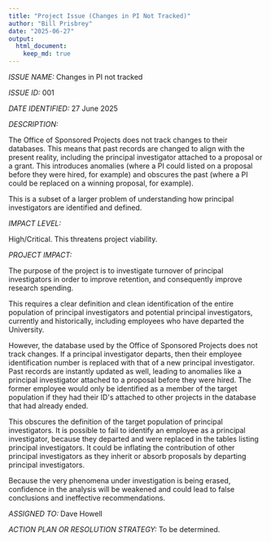 ```yaml
---
title: "Project Issue (Changes in PI Not Tracked)"
author: "Bill Prisbrey"
date: "2025-06-27"
output:
  html_document:
    keep_md: true
---
```


*ISSUE NAME:*  Changes in PI not tracked    

*ISSUE ID:* 001

*DATE IDENTIFIED:*  27 June 2025    

*DESCRIPTION:*  

  The Office of Sponsored Projects does not track changes to their databases.  This means that past records are changed to align with the present reality, including the principal investigator attached to a proposal or a grant.  This introduces anomalies (where a PI could listed on a proposal before they were hired, for example) and obscures the past (where a PI could be replaced on a winning proposal, for example).
  
  This is a subset of a larger problem of understanding how principal investigators are identified and defined.
  
*IMPACT LEVEL:*   

  High/Critical.  This threatens project viability.    

*PROJECT IMPACT:*   

  The purpose of the project is to investigate turnover of principal investigators in order to improve retention, and consequently improve research spending.   
  
  This requires a clear definition and clean identification of the entire population of principal investigators and potential principal investigators, currently and historically, including employees who have departed the University.   
  
  However, the database used by the Office of Sponsored Projects does not track changes.  If a principal investigator departs, then their employee identification number is replaced with that of a new principal investigator.  Past records are instantly updated as well, leading to anomalies like a principal investigator attached to a proposal before they were hired.  The former employee would only be identified as a member of the target population if they had their ID's attached to other projects in the database that had already ended.    
  
  This obscures the definition of the target population of principal investigators.  It is possible to fail to identify an employee as a principal investigator, because they departed and were replaced in the tables listing principal investigators.  It could be inflating the contribution of other principal investigators as they inherit or absorb proposals by departing principal investigators.    
  
  Because the very phenomena under investigation is being erased, confidence in the analysis will be weakened and could lead to false conclusions and ineffective recommendations.    

*ASSIGNED TO:* Dave Howell   

*ACTION PLAN OR RESOLUTION STRATEGY:* To be determined.

